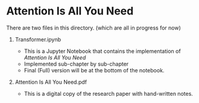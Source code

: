 # Attention Is All You Need

There are two files in this directory. (which are all in progress for now)<br>

1. Transformer.ipynb
   - This is a Jupyter Notebook that contains the implementation of *Attention Is All You Need* <br>
   - Implemented sub-chapter by sub-chapter
   - Final (Full) version will be at the bottom of the notebook.

2. Attention Is All You Need.pdf
   - This is a digital copy of the research paper with hand-written notes.
